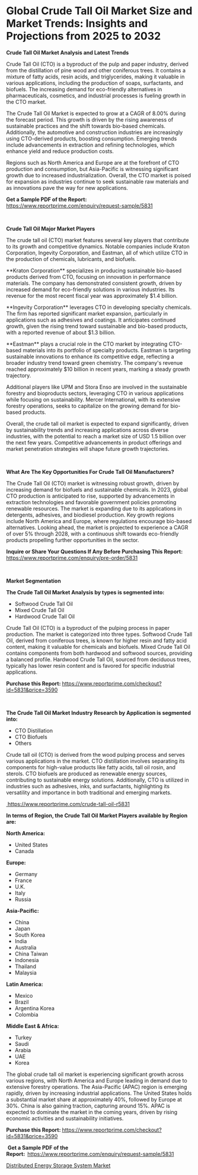 <p><h1>Global Crude Tall Oil Market Size and Market Trends: Insights and Projections from 2025 to 2032</h1></p><p><strong>Crude Tall Oil Market Analysis and Latest Trends</strong></p>
<p><p>Crude Tall Oil (CTO) is a byproduct of the pulp and paper industry, derived from the distillation of pine wood and other coniferous trees. It contains a mixture of fatty acids, resin acids, and triglycerides, making it valuable in various applications, including the production of soaps, surfactants, and biofuels. The increasing demand for eco-friendly alternatives in pharmaceuticals, cosmetics, and industrial processes is fueling growth in the CTO market.</p><p>The Crude Tall Oil Market is expected to grow at a CAGR of 8.00% during the forecast period. This growth is driven by the rising awareness of sustainable practices and the shift towards bio-based chemicals. Additionally, the automotive and construction industries are increasingly using CTO-derived products, boosting consumption. Emerging trends include advancements in extraction and refining technologies, which enhance yield and reduce production costs.</p><p>Regions such as North America and Europe are at the forefront of CTO production and consumption, but Asia-Pacific is witnessing significant growth due to increased industrialization. Overall, the CTO market is poised for expansion as industries continue to seek sustainable raw materials and as innovations pave the way for new applications.</p></p>
<p><strong>Get a Sample PDF of the Report:&nbsp;</strong> <a href="https://www.reportprime.com/enquiry/request-sample/5831?utm_campaign=2487&utm_medium=2&utm_source=Github&utm_content=ia&utm_term=19032025&utm_id=crude-tall-oil">https://www.reportprime.com/enquiry/request-sample/5831</a></p>
<p>&nbsp;</p>
<p><strong>Crude Tall Oil Major Market Players</strong></p>
<p><p>The crude tall oil (CTO) market features several key players that contribute to its growth and competitive dynamics. Notable companies include Kraton Corporation, Ingevity Corporation, and Eastman, all of which utilize CTO in the production of chemicals, lubricants, and biofuels.</p><p>**Kraton Corporation** specializes in producing sustainable bio-based products derived from CTO, focusing on innovation in performance materials. The company has demonstrated consistent growth, driven by increased demand for eco-friendly solutions in various industries. Its revenue for the most recent fiscal year was approximately $1.4 billion.</p><p>**Ingevity Corporation** leverages CTO in developing specialty chemicals. The firm has reported significant market expansion, particularly in applications such as adhesives and coatings. It anticipates continued growth, given the rising trend toward sustainable and bio-based products, with a reported revenue of about $1.3 billion.</p><p>**Eastman** plays a crucial role in the CTO market by integrating CTO-based materials into its portfolio of specialty products. Eastman is targeting sustainable innovations to enhance its competitive edge, reflecting a broader industry trend toward green chemistry. The company's revenue reached approximately $10 billion in recent years, marking a steady growth trajectory.</p><p>Additional players like UPM and Stora Enso are involved in the sustainable forestry and bioproducts sectors, leveraging CTO in various applications while focusing on sustainability. Mercer International, with its extensive forestry operations, seeks to capitalize on the growing demand for bio-based products.</p><p>Overall, the crude tall oil market is expected to expand significantly, driven by sustainability trends and increasing applications across diverse industries, with the potential to reach a market size of USD 1.5 billion over the next few years. Competitive advancements in product offerings and market penetration strategies will shape future growth trajectories.</p></p>
<p>&nbsp;</p>
<p><strong>What Are The Key Opportunities For Crude Tall Oil Manufacturers?</strong></p>
<p><p>The Crude Tall Oil (CTO) market is witnessing robust growth, driven by increasing demand for biofuels and sustainable chemicals. In 2023, global CTO production is anticipated to rise, supported by advancements in extraction technologies and favorable government policies promoting renewable resources. The market is expanding due to its applications in detergents, adhesives, and biodiesel production. Key growth regions include North America and Europe, where regulations encourage bio-based alternatives. Looking ahead, the market is projected to experience a CAGR of over 5% through 2028, with a continuous shift towards eco-friendly products propelling further opportunities in the sector.</p></p>
<p><strong>Inquire or Share Your Questions If Any Before Purchasing This Report:</strong> <a href="https://www.reportprime.com/enquiry/pre-order/5831?utm_campaign=2487&utm_medium=2&utm_source=Github&utm_content=ia&utm_term=19032025&utm_id=crude-tall-oil">https://www.reportprime.com/enquiry/pre-order/5831</a></p>
<p>&nbsp;</p>
<p><strong>Market Segmentation</strong></p>
<p><strong>The Crude Tall Oil Market Analysis by types is segmented into:</strong></p>
<p><ul><li>Softwood Crude Tall Oil</li><li>Mixed Crude Tall Oil</li><li>Hardwood Crude Tall Oil</li></ul></p>
<p><p>Crude Tall Oil (CTO) is a byproduct of the pulping process in paper production. The market is categorized into three types. Softwood Crude Tall Oil, derived from coniferous trees, is known for higher resin and fatty acid content, making it valuable for chemicals and biofuels. Mixed Crude Tall Oil contains components from both hardwood and softwood sources, providing a balanced profile. Hardwood Crude Tall Oil, sourced from deciduous trees, typically has lower resin content and is favored for specific industrial applications.</p></p>
<p><strong>Purchase this Report:&nbsp;</strong><a href="https://www.reportprime.com/checkout?id=5831&price=3590&utm_campaign=2487&utm_medium=2&utm_source=Github&utm_content=ia&utm_term=19032025&utm_id=crude-tall-oil">https://www.reportprime.com/checkout?id=5831&price=3590</a></p>
<p>&nbsp;</p>
<p><strong>The Crude Tall Oil Market Industry Research by Application is segmented into:</strong></p>
<p><ul><li>CTO Distillation</li><li>CTO Biofuels</li><li>Others</li></ul></p>
<p><p>Crude tall oil (CTO) is derived from the wood pulping process and serves various applications in the market. CTO distillation involves separating its components for high-value products like fatty acids, tall oil rosin, and sterols. CTO biofuels are produced as renewable energy sources, contributing to sustainable energy solutions. Additionally, CTO is utilized in industries such as adhesives, inks, and surfactants, highlighting its versatility and importance in both traditional and emerging markets.</p></p>
<p><a href="https://www.reportprime.com/crude-tall-oil-r5831?utm_campaign=2487&utm_medium=2&utm_source=Github&utm_content=ia&utm_term=19032025&utm_id=crude-tall-oil">&nbsp;https://www.reportprime.com/crude-tall-oil-r5831</a></p>
<p><strong>In terms of Region, the Crude Tall Oil Market Players available by Region are:</strong></p>
<p>
    <p> <strong> North America: </strong>
        <ul>
            <li>United States</li>
            <li>Canada</li>
        </ul>
        </p> 
    <p> <strong> Europe: </strong>
        <ul>
            <li>Germany</li>
            <li>France</li>
            <li>U.K.</li>
            <li>Italy</li>
            <li>Russia</li>
        </ul>
        </p> 
    <p> <strong> Asia-Pacific: </strong>
        <ul>
            <li>China</li>
            <li>Japan</li>
            <li>South Korea</li>
            <li>India</li>
            <li>Australia</li>
            <li>China Taiwan</li>
            <li>Indonesia</li>
            <li>Thailand</li>
            <li>Malaysia</li>
        </ul>
        </p> 
    <p> <strong> Latin America: </strong>
        <ul>
            <li>Mexico</li>
            <li>Brazil</li>
            <li>Argentina Korea</li>
            <li>Colombia</li>
        </ul>
        </p> 
    <p> <strong> Middle East & Africa: </strong>
        <ul>
            <li>Turkey</li>
            <li>Saudi</li>
            <li>Arabia</li>
            <li>UAE</li>
            <li>Korea</li>
        </ul>
    </p>
    </p>
<p><p>The global crude tall oil market is experiencing significant growth across various regions, with North America and Europe leading in demand due to extensive forestry operations. The Asia-Pacific (APAC) region is emerging rapidly, driven by increasing industrial applications. The United States holds a substantial market share at approximately 40%, followed by Europe at 30%. China is also gaining traction, capturing around 15%. APAC is expected to dominate the market in the coming years, driven by rising economic activities and sustainability initiatives.</p></p>
<p><strong>Purchase this Report: </strong><a href="https://www.reportprime.com/checkout?id=5831&price=3590&utm_campaign=2487&utm_medium=2&utm_source=Github&utm_content=ia&utm_term=19032025&utm_id=crude-tall-oil">https://www.reportprime.com/checkout?id=5831&price=3590</a></p>
<p>&nbsp;<strong>Get a Sample PDF of the Report:&nbsp;&nbsp;</strong><a href="https://www.reportprime.com/enquiry/request-sample/5831?utm_campaign=2487&utm_medium=2&utm_source=Github&utm_content=ia&utm_term=19032025&utm_id=crude-tall-oil">https://www.reportprime.com/enquiry/request-sample/5831</a></p>
<p><strong></strong></p>
<p><p><a href="https://github.com/ilonaenterline65/Market-Research-Report-List-1/blob/main/distributed-energy-storage-system-market.md?utm_campaign=2487&utm_medium=2&utm_source=Github&utm_content=ia&utm_term=19032025&utm_id=crude-tall-oil">Distributed Energy Storage System Market</a></p></p>
